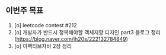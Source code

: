 ## 이번주 목표

1. [o] leetcode contest #212
2. [o] 개발자가 반드시 정복해야할 객체지향 디자인 part3 블로그 정리(https://blog.naver.com/jh20s/222132784849)
3. [o] 이팩티브자바 2장 정리
